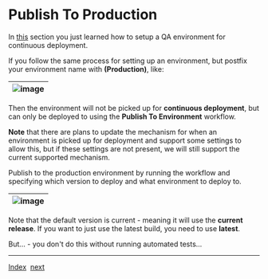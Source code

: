 # Publish To Production
In [this](ContinuousDeployment.md) section you just learned how to setup a QA environment for continuous deployment.

If you follow the same process for setting up an environment, but postfix your environment name with **(Production)**, like:

| ![image](https://user-images.githubusercontent.com/10775043/232310956-96179562-e101-4b90-9a01-12c8c316cfd3.png) |
|-|

Then the environment will not be picked up for **continuous deployment**, but can only be deployed to using the **Publish To Environment** workflow.

**Note** that there are plans to update the mechanism for when an environment is picked up for deployment and support some settings to allow this, but if these settings are not present, we will still support the current supported mechanism.

Publish to the production environment by running the workflow and specifying which version to deploy and what environment to deploy to.

| ![image](https://user-images.githubusercontent.com/10775043/232312134-0028a08d-1004-43f2-8127-aeeee8ed1a5e.png) |
|-|

Note that the default version is current - meaning it will use the **current release**. If you want to just use the latest build, you need to use **latest**.


But... - you don't do this without running automated tests...

---
[Index](Index.md)&nbsp;&nbsp;[next](AutomatedTests.md)
